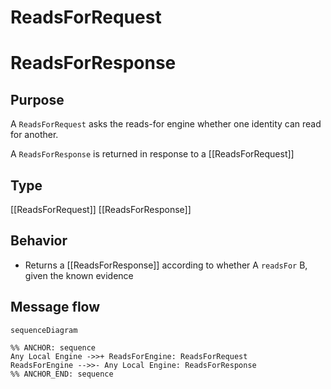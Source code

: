 <div class="message">

# ReadsForRequest
# ReadsForResponse

## Purpose

<!-- --8<-- [start:purpose] -->
A `ReadsForRequest` asks the reads-for engine whether one identity can read for another.

A `ReadsForResponse` is returned in response to a [[ReadsForRequest]]
<!-- --8<-- [end:purpose] -->

## Type

<!-- --8<-- [start:type] -->
[[ReadsForRequest]]
[[ReadsForResponse]]
<!-- --8<-- [end:type] -->

## Behavior

<!-- --8<-- [start:behavior] -->
- Returns a [[ReadsForResponse]] according to whether A `readsFor` B, given the known evidence
<!-- --8<-- [end:behavior] -->

## Message flow

<!-- --8<-- [start:messages] -->
```mermaid
sequenceDiagram

%% ANCHOR: sequence
Any Local Engine ->>+ ReadsForEngine: ReadsForRequest
ReadsForEngine -->>- Any Local Engine: ReadsForResponse
%% ANCHOR_END: sequence
```
<!-- --8<-- [end:messages] -->

</div>
